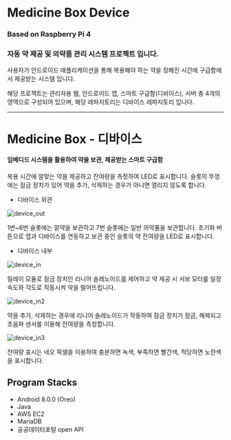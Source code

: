 # Medicine Box Device
### Based on Raspberry Pi 4

### 자동 약 제공 및 의약품 관리 시스템 프로젝트 입니다.

사용자가 안드로이드 애플리케이션을 통해 복용해야 하는 약을 정해진 시간에 구급함에서 제공받는 시스템 입니다.

해당 프로젝트는 관리자용 웹, 안드로이드 앱, 스마트 구급함(디바이스), 서버 총 4개의 영역으로 구성되어 있으며, 해당 레파지토리는 디바이스 레파지토리 입니다.

---

# Medicine Box - 디바이스
#### 임베디드 시스템을 활용하여 약을 보관, 제공받는 스마트 구급함
복용 시간에 알맞는 약을 제공하고 잔여량을 측정하여 LED로 표시합니다. 슬롯의 뚜껑에는 잠금 장치가 있어 약을 추가, 삭제하는 경우가 아니면 열리지 않도록 합니다.

* 디바이스 외관

![device_out](https://user-images.githubusercontent.com/62014520/102004362-5f934900-3d53-11eb-9496-2cd1fe49198f.png)

1번~6번 슬롯에는 알약을 보관하고 7번 슬롯에는 일반 의약품을 보관합니다. 초기화 버튼으로 앱과 디바이스를 연동하고 보관 중인 슬롯의 약 잔여량을 LED로 표시합니다.

* 디바이스 내부

![device_in](https://user-images.githubusercontent.com/62014520/102004363-615d0c80-3d53-11eb-91bd-0f49384e0407.png)

릴레이 모듈로 잠금 장치인 리니어 솔레노이드를 제어하고 약 제공 시 서보 모터를 일정 속도와 각도로 작동시켜 약을 떨어뜨립니다.

![device_in2](https://user-images.githubusercontent.com/62014520/102004366-628e3980-3d53-11eb-972a-15c5161bd78a.png)

약을 추가, 삭제하는 경우에 리니어 솔레노이드가 작동하여 잠금 장치가 잠금, 해제되고 초음파 센서를 이용해 잔여량을 측정합니다.

![device_in3](https://user-images.githubusercontent.com/62014520/102004367-628e3980-3d53-11eb-850a-88fa4f486367.png)

잔여량 표시는 네오 픽셀을 이용하여 충분하면 녹색, 부족하면 빨간색, 적당하면 노란색을 표시합니다.



## Program Stacks
* Android 8.0.0 (Oreo)
* Java
* AWS EC2
* MariaDB
* 공공데이터포털 open API

